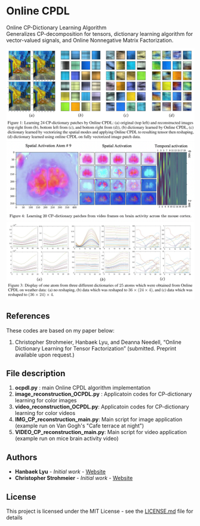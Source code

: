 # Online CPDL

Online CP-Dictionary Learning Algorithm  \
Generalizes CP-decomposition for tensors, dictionary learning algorithm for vector-valued signals, and Online Nonnegative Matrix Factorization.

![](Figures/fig1.png)
![](Figures/fig4.png)
![](Figures/fig3.png)

## References

These codes are based on my paper below: 
  1. Christopher Strohmeier, Hanbaek Lyu, and Deanna Needell, 
     “Online Dictionary Learning for Tensor Factorization” (submitted. Preprint available upon request.) 
     
     
## File description 

  1. **ocpdl.py** : main Online CPDL algorithm implementation 
  2. **image_reconstruction_OCPDL.py** : Applicatoin codes for CP-dictionary learning for color images 
  3. **video_reconstruction_OCPDL.py**: Applicatoin codes for CP-dictionary learning for color videos   
  4. **IMG_CP_reconstruction_main.py**: Main script for image application (example run on Van Gogh's "Cafe terrace at night")
  5. **VIDEO_CP_reconstruction_main.py**: Main script for video application (example run on mice brain activity video)
  
## Authors

* **Hanbaek Lyu** - *Initial work* - [Website](https://hanbaeklyu.com)
* **Christopher Strohmeier** - *Initial work* - [Website](https://github.com/tophythetoaster/T32)

## License

This project is licensed under the MIT License - see the [LICENSE.md](LICENSE.md) file for details
